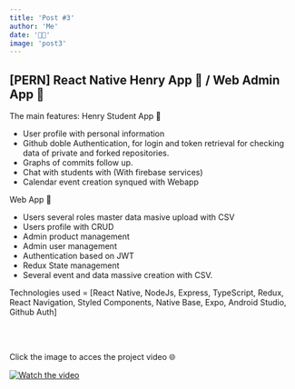 ```yaml
---
title: 'Post #3'
author: 'Me'
date: '📲📰'
image: 'post3'
---
```


## [PERN] React Native Henry App 📱 / Web Admin App 📰


The main features:
Henry Student App 📱
- User profile with personal information
- Github doble Authentication, for login and token retrieval for checking data of private and forked repositories.
- Graphs of commits follow up.
- Chat with students with (With firebase services)
- Calendar event creation synqued with Webapp

Web App 📰
- Users several roles master data masive upload with CSV
- Users profile with CRUD
- Admin product management
- Admin user management
- Authentication based on JWT
- Redux State management
- Several event and data massive creation with CSV.

Technologies used = [React Native, NodeJs, Express, TypeScript, Redux, React Navigation, Styled Components, Native Base, Expo, Android Studio, Github Auth]

<br></br>

Click the image to acces the project video 🌐       

[![Watch the video](https://res.cloudinary.com/byplants/image/upload/c_thumb,w_200,g_face/v1617319061/byplantsmedia/Henryapp_Foto_hxrpku.jpg)](https://youtu.be/F5ExSpyWMoo)






